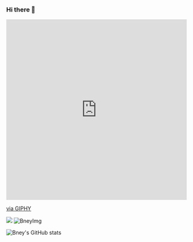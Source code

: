 ### Hi there 👋

<iframe src="https://giphy.com/embed/ccv6bzv2rNoBMEKZw4" width="480" height="480" frameBorder="0" class="giphy-embed" allowFullScreen></iframe><p><a href="https://giphy.com/gifs/happy-illustration-cats-ccv6bzv2rNoBMEKZw4">via GIPHY</a></p>

<img src="https://giphy.com/embed/ccv6bzv2rNoBMEKZw4"/>

<img src="https://github-readme-stats.vercel.app/api/top-langs?username=Bney28&show_icons=true&theme=cobalt&locale=en&layout=compact" alt="BneyImg" />


![Bney's GitHub stats](https://github-readme-stats.vercel.app/api?username=Bney28&show_icons=true&theme=cobalt)<br/>

<!--
**Bney28/Bney28** is a ✨ _special_ ✨ repository because its `README.md` (this file) appears on your GitHub profile.

Here are some ideas to get you started:

- 🔭 I’m currently working on ...
- 🌱 I’m currently learning ...
- 👯 I’m looking to collaborate on ...
- 🤔 I’m looking for help with ...
- 💬 Ask me about ...
- 📫 How to reach me: ...
- 😄 Pronouns: ...
- ⚡ Fun fact: ...
-->
